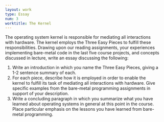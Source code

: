 ```yaml
---
layout: work
type: Essay
num: 3
worktitle: The Kernel
---
```


The operating system kernel is responsible for mediating all interactions with hardware.
The kernel employs the Three Easy Pieces to fulfill these responsibilities. Drawing upon our 
reading assignments, your experiences implementing bare-metal code in the last five course
projects, and concepts discussed in lecture, write an essay discussing the following:
1. Write an introduction in which you name the Three Easy Pieces, giving a 1-2 sentence 
summary of each.
2. For each piece, describe how it is employed in order to enable the kernel to fulfill its
task of mediating all interactions with hardware. Give specific examples from the bare-metal
programming assignments in support of your description. 
3. Write a concluding paragraph in which you summarize what you have learned about 
operating systems in general at this point in the course. Place particular emphasis on the
lessons you have learned from bare-metal programming.